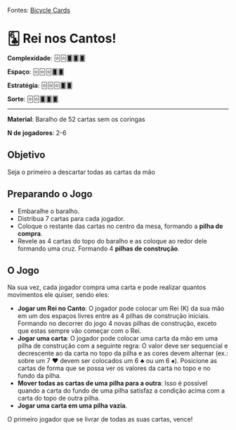 Fontes: [Bicycle Cards](https://bicyclecards.com/how-to-play/kings-corner)


# 🃖 Rei nos Cantos!


**Complexidade**: 🃟🃟🂠🂠🂠

**Espaço**: 🃟🃟🃟🂠🂠

**Estratégia**: 🃟🃟🃟🂠🂠

**Sorte**: 🃟🃟🂠🂠🂠 

---

**Material**: Baralho de 52 cartas sem os coringas

**N de jogadores**: 2-6

## Objetivo

Seja o primeiro a descartar todas as cartas da mão

## Preparando o Jogo

- Embaralhe o baralho.
- Distribua 7 cartas para cada jogador.
- Coloque o restante das cartas no centro da mesa, formando a **pilha de compra**.
- Revele as 4 cartas do topo do baralho e as coloque ao redor dele formando uma cruz. Formando 4 **pilhas de construção**.

## O Jogo

Na sua vez, cada jogador compra uma carta e pode realizar quantos movimentos ele quiser, sendo eles:

- **Jogar um Rei no Canto**: O jogador pode colocar um Rei (K) da sua mão em um dos espaços livres entre as 4 pilhas de construção iniciais. Formando no decorrer do jogo 4 novas pilhas de construção, exceto que estas sempre vão começar com o Rei.
- **Jogar uma carta**: O jogador pode colocar uma carta da mão em uma pilha de construção com a seguinte regra: O valor deve ser sequencial e decrescente ao da carta no topo da pilha e as cores devem alternar (ex.: sobre um 7 ♥ devem ser colocados um 6 ♣ ou um 6 ♠). Posicione as cartas de forma que se possa ver os valores da carta no topo e no fundo da pilha.
- **Mover todas as cartas de uma pilha para a outra**: Isso é possível quando a carta do fundo de uma pilha satisfaz a condição acima com a carta do topo de outra pilha.
- **Jogar uma carta em uma pilha vazia**.

O primeiro jogador que se livrar de todas as suas cartas, vence!
